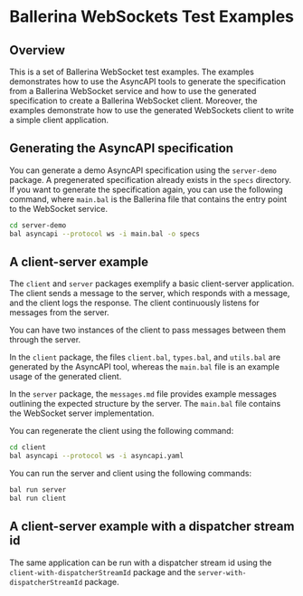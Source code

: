 # Ballerina WebSockets Test Examples

## Overview

This is a set of Ballerina WebSocket test examples. The examples demonstrates how to use the AsyncAPI tools to generate the specification from a Ballerina WebSocket service and how to use the generated specification to create a Ballerina WebSocket client. Moreover, the examples demonstrate how to use the generated WebSockets client to write a simple client application.

## Generating the AsyncAPI specification

You can generate a demo AsyncAPI specification using the `server-demo` package. A pregenerated specification already exists in the `specs` directory. If you want to generate the specification again, you can use the following command, where `main.bal` is the Ballerina file that contains the entry point to the WebSocket service.

```bash
cd server-demo
bal asyncapi --protocol ws -i main.bal -o specs
```

## A client-server example

The `client` and `server` packages exemplify a basic client-server application. The client sends a message to the server, which responds with a message, and the client logs the response. The client continuously listens for messages from the server.

You can have two instances of the client to pass messages between them through the server.

In the `client` package, the files `client.bal`, `types.bal`, and `utils.bal` are generated by the AsyncAPI tool, whereas the `main.bal` file is an example usage of the generated client.

In the `server` package, the `messages.md` file provides example messages outlining the expected structure by the server. The `main.bal` file contains the WebSocket server implementation.

You can regenerate the client using the following command:

```bash
cd client
bal asyncapi --protocol ws -i asyncapi.yaml
```

You can run the server and client using the following commands:

```bash
bal run server
bal run client
```

## A client-server example with a dispatcher stream id

The same application can be run with a dispatcher stream id using the `client-with-dispatcherStreamId` package and the `server-with-dispatcherStreamId` package.